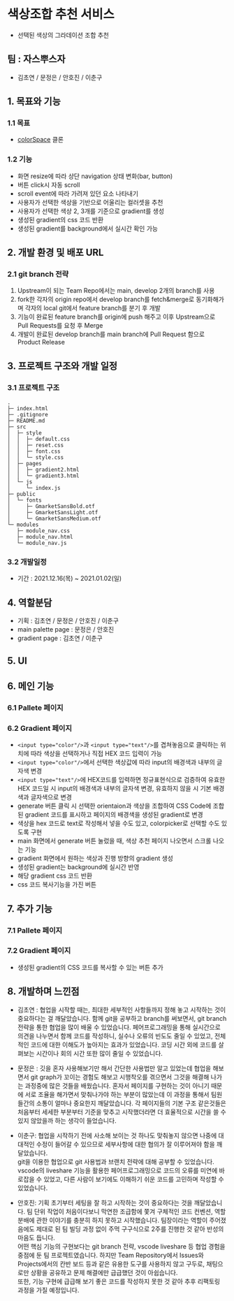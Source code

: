# 색상조합 추천 서비스

- 선택된 색상의 그라데이션 조합 추천

## 팀 : 자스뿌스자

- 김초연 / 문정은 / 안호진 / 이춘구

## 1. 목표와 기능

### 1.1 목표

- [colorSpace](https://mycolor.space/) 클론

### 1.2 기능

- 화면 resize에 따라 상단 navigation 상태 변화(bar, button)
- 버튼 click시 자동 scroll
- scroll event에 따라 가려져 있던 요소 나타내기
- 사용자가 선택한 색상을 기반으로 어울리는 컬러셋을 추천
- 사용자가 선택한 색상 2, 3개를 기준으로 gradient를 생성
- 생성된 gradient의 css 코드 반환
- 생성된 gradient를 background에서 실시간 확인 가능

## 2. 개발 환경 및 배포 URL

### 2.1 git branch 전략

1. Upstream이 되는 Team Repo에서는 main, develop 2개의 branch를 사용
2. fork한 각자의 origin repo에서 develop branch를 fetch&merge로 동기화해가며 각자의 local git에서 feature branch를 분기 후 개발
3. 기능이 완료된 feature branch를 origin에 push 해주고 이후 Upstream으로 Pull Requests를 요청 후 Merge
4. 개발이 완료된 develop branch를 main branch에 Pull Request 함으로 Product Release

## 3. 프로젝트 구조와 개발 일정

### 3.1 프로젝트 구조

```
.
├─ index.html
├─ .gitignore
├─ README.md
├─ src
│  ├─ style
│  │  ├─ default.css
│  │  ├─ reset.css
│  │  ├─ font.css
│  │  └─ style.css
│  ├─ pages
│  │  ├─ gradient2.html
│  │  └─ gradient3.html
│  └─ js
│     └─ index.js
├─ public
│  └─ fonts
│     ├─ GmarketSansBold.otf
│     ├─ GmarketSansLight.otf
│     └─ GmarketSansMedium.otf
└─ modules
   ├─ module_nav.css
   ├─ module_nav.html
   └─ module_nav.js

```

### 3.2 개발일정

- 기간 : 2021.12.16(목) ~ 2021.01.02(일)

## 4. 역할분담

- 기획 : 김초연 / 문정은 / 안호진 / 이춘구
- main palette page : 문정은 / 안호진
- gradient page : 김초연 / 이춘구

## 5. UI

## 6. 메인 기능

### 6.1 Pallete 페이지

### 6.2 Gradient 페이지

- `<input type="color"/>`과 `<input type="text"/>`를 겹쳐놓음으로 클릭하는 위치에 따라 색상을 선택하거나 직접 HEX 코드 입력이 가능
- `<input type="color"/>`에서 선택한 색상값에 따라 input의 배경색과 내부의 글자색 변경
- `<input type="text"/>`에 HEX코드를 입력하면 정규표현식으로 검증하여 유효한 HEX 코드일 시 input의 배경색과 내부의 글자색 변경, 유효하지 않을 시 기본 배경색과 글자색으로 변경
- generate 버튼 클릭 시 선택한 orientaion과 색상을 조합하여 CSS Code에 조합된 gradient 코드를 표시하고 페이지의 배경색을 생성된 gradient로 변경
- 색상을 hex 코드로 text로 작성해서 넣을 수도 있고, colorpicker로 선택할 수도 있도록 구현
- main 화면에서 generate 버튼 눌렀을 때, 색상 추천 페이지 나오면서 스크롤 나오는 기능
- gradient 화면에서 원하는 색상과 진행 방향의 gradient 생성
- 생성된 gradient는 background에 실시간 반영
- 해당 gradient css 코드 반환
- css 코드 복사기능을 가진 버튼

## 7. 추가 기능

### 7.1 Pallete 페이지

### 7.2 Gradient 페이지

- 생성된 gradient의 CSS 코드를 복사할 수 있는 버튼 추가

## 8. 개발하며 느낀점

- 김초연 : 협업을 시작할 때는, 최대한 세부적인 사항들까지 정해 놓고 시작하는 것이 중요하다는 걸 깨달았습니다. 함께 git을 공부하고 branch를 써보면서, git branch 전략을 통한 협업을 많이 배울 수 있었습니다. 페어프로그래밍을 통해 실시간으로 의견을 나누면서 함께 코드를 작성하니, 실수나 오류의 빈도도 줄일 수 있었고, 전체적인 코드에 대한 이해도가 높아지는 효과가 있었습니다. 코딩 시간 외에 코드를 살펴보는 시간이나 회의 시간 또한 많이 줄일 수 있었습니다.

- 문정은 : 깃을 혼자 사용해보기만 해서 간단한 사용법만 알고 있었는데 협업을 해보면서 git graph가 꼬이는 경험도 해보고 시행착오를 겪으면서 그것을 해결해 나가는 과정중에 많은 것들을 배웠습니다. 혼자서 페이지를 구현하는 것이 아니기 때문에 서로 조율을 해가면서 맞춰나가야 하는 부분이 많았는데 이 과정을 통해서 팀원들간의 소통이 얼마나 중요한지 깨달았습니다. 각 페이지들의 기본 구조 같은것들은 처음부터 세세한 부분부터 기준을 맞추고 시작했더라면 더 효율적으로 시간을 쓸 수 있지 않았을까 하는 생각이 들었습니다.

- 이춘구: 협업을 시작하기 전에 사소해 보이는 것 하나도 맞춰놓지 않으면 나중에 대대적인 수정이 들어갈 수 있으므로 세부사항에 대한 협의가 잘 이루어져야 함을 깨달았습니다.  
  git을 이용한 협업으로 git 사용법과 브랜치 전략에 대해 공부할 수 있었습니다.  
  vscode의 liveshare 기능을 활용한 페어프로그래밍으로 코드의 오류를 미연에 바로잡을 수 있었고, 다른 사람이 보기에도 이해하기 쉬운 코드를 고민하며 작성할 수 있었습니다.

- 안호진: 기획 초기부터 세팅을 잘 하고 시작하는 것이 중요하다는 것을 깨달았습니다. 팀 단위 작업이 처음이다보니 막연한 조급함에 쫓겨 구체적인 코드 컨벤션, 역할 분배에 관한 이야기를 충분히 하지 못하고 시작했습니다. 팀장이라는 역할이 주어졌음에도 제대로 된 팀 빌딩 과정 없이 주먹 구구식으로 2주를 진행한 것 같아 반성의 마음도 듭니다.  
  어떤 핵심 기능의 구현보다는 git branch 전략, vscode liveshare 등 협업 경험을 중점에 둔 팀 프로젝트였습니다. 하지만 Team Repository에서 Issues와 Projects에서의 칸반 보드 등과 같은 유용한 도구를 사용하지 않고 구두로, 채팅으로만 상황을 공유하고 문제 해결에만 급급했던 것이 아쉽습니다.  
  또한, 기능 구현에 급급해 보기 좋은 코드를 작성하지 못한 것 같아 추후 리팩토링 과정을 가질 예정입니다.
